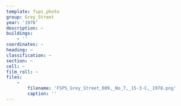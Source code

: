 ```yaml
---
template: fsps_photo
group: Grey_Street
year: '1978'
description: ~
buildings:
    - ''
coordinates: ~
heading: ~
classification: ~
section: ~
cell: ~
film_roll: ~
files:
    -
        filename: 'FSPS_Grey_Street_009,_No_7,_15-3-C,_1978.png'
        caption: ''
---
```


